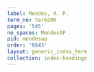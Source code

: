 ```yaml
---
label: Mendes, A. P.
term_no: term206
pages: '545'
no_spaces: MendesAP
pid: mendesap
order: '0643'
layout: generic_index_term
collection: index-headings
---
```

